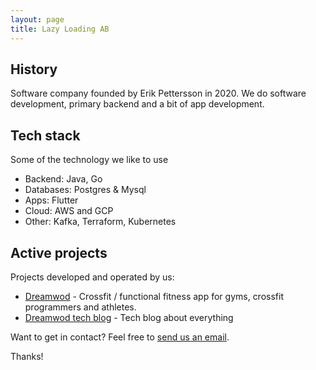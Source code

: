 ```yaml
---
layout: page
title: Lazy Loading AB
---
```


## History

Software company founded by Erik Pettersson in 2020. We do software development, primary backend and a bit of app development. 

## Tech stack

Some of the technology we like to use

* Backend: Java, Go
* Databases: Postgres & Mysql
* Apps: Flutter
* Cloud: AWS and GCP
* Other: Kafka, Terraform, Kubernetes

## Active projects

Projects developed and operated by us:

* [Dreamwod](https://www.dreamwod.app) - Crossfit / functional fitness app for gyms, crossfit programmers and athletes.  
* [Dreamwod tech blog](https://medium.com/dreamwod-tech) - Tech blog about everything 

Want to get in contact? Feel free to [send us an email](mailto:erik@lazyloading.se).

Thanks!
